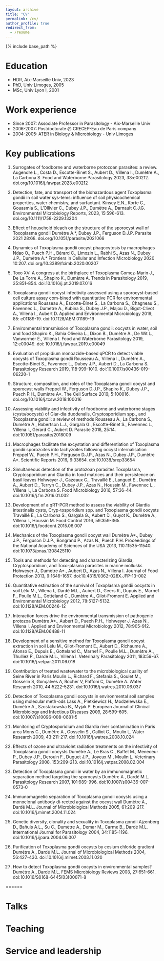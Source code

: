 ```yaml
---
layout: archive
title: "CV"
permalink: /cv/
author_profile: true
redirect_from:
  - /resume
---
```


{% include base_path %}

Education
======
* HDR, Aix-Marseille Univ, 2023
* PhD, Univ Limoges, 2005
* MSc, Univ Lyon I, 2001
  

Work experience
======
* Since 2007: Associate Professor in Parasitology - Aix-Marseille Univ
* 2006-2007: Postdoctorate @ CRECEP-Eau de Paris company
* 2004-2005: ATER in Biology & Microbiology - Univ Limoges

Key publications 
======
1.	Surrogates of foodborne and waterborne protozoan parasites: a review. 
Augendre L., Costa D., Escotte-Binet S., Aubert D., Villena I., Dumètre A., La Carbona S. 
Food and Waterborne Parasitology 2023, 33:e00212. doi.org/10.1016/j.fawpar.2023.e00212

2.	Detection, fate, and transport of the biohazardous agent Toxoplasma gondii in soil water sys-tems: influence of soil physicochemical properties, water chemistry, and surfactant. 
Kinsey E.N., Korte C., Gouasmia S., L’Ollivier C., Dubey J.P., Dumètre A., Darnault C.J.G.
Environmental Microbiology Reports, 2023, 15:596-613. doi.org/10.1111/1758-2229.13204

3.	Effect of household bleach on the structure of the sporocyst wall of Toxoplasma gondii
Dumètre A.*, Dubey J.P., Ferguson D.J.P.
Parasite 2021 28:68. doi.org/10.1051/parasite/2021066

4.	Dynamics of Toxoplasma gondii oocyst phagocytosis by macrophages
Ndao O., Puech P.H., Bérard C., Limozin L., Rabhi S., Azas N., Dubey J.P., Dumètre A.*
Frontiers in Cellular and Infection Microbiology 2020 10:207. doi.org/10.3389/fcimb.2020.00207

5.	Toxo XV: A congress at the birthplace of Toxoplasma
Gomez-Marin J., De La Torre A., Shapiro K., Dumètre A.
Trends in Parasitology 2019, 35:851-854. doi:10.1016/j.pt.2019.07.016 

6.	Toxoplasma gondii oocyst infectivity assessed using a sporocyst-based cell culture assay com-bined with quantitative PCR for environmental applications
Rousseau A., Escotte-Binet S., La Carbona S., Chagneau S., Favennec L., Dumètre A., Kubina S., Dubey J.P., Majou D., Bigot-Clivot A., Villena I., Aubert D.
Applied and Environmental Microbiology 2019, 85: e01189-19. doi:10.1128/AEM.01189-19 

7.	Environmental transmission of Toxoplasma gondii: oocysts in water, soil and food
Shapiro K., Bahia Oliveira L., Dixon B., Dumètre A., De Wit L., Vanwormer E., Villena I.
Food and Waterborne Parasitology 2019, 12:e00049. doi: 10.1016/j.fawpar.2019.e00049

8.	Evaluation of propidium monoazide-based qPCR to detect viable oocysts of Toxoplasma gondii
Rousseau A., Villena I., Dumètre A., Escotte-Binet S., Favennec L., Dubey J.P., Aubert D., La Carbona S. 
Parasitology Research 2019, 118:999-1010. doi:10.1007/s00436-019-06220-1 

9.	Structure, composition, and roles of the Toxoplasma gondii oocyst and sporocyst walls
Freppel W., Ferguson D.J.P., Shapiro K., Dubey J.P., Puech P.H., Dumètre A*. 
The Cell Surface 2019, 5:100016. doi.org/10.1016/j.tcsw.2018.100016 

10.	Assessing viability and infectivity of foodborne and waterborne stages (cysts/oocysts) of Giar-dia duodenalis, Cryptosporidium spp., and Toxoplasma gondii: a review of methods 
Rousseau A., La Carbona S., Dumètre A., Robertson L.J., Gargala G., Escotte-Binet S., Favennec L., Villena I., Gérard C., Aubert D. 
Parasite 2018, 25:14. doi:10.1051/parasite/2018009 

11.	Macrophages facilitate the excystation and differentiation of Toxoplasma gondii sporozoites into tachyzoites following oocyst internalisation
Freppel W., Puech P.H., Ferguson D.J.P., Azas N., Dubey J.P., Dumètre A*. 
Scientific Reports 2016, 6:33654. doi:10.1038/srep33654 

12.	Simultaneous detection of the protozoan parasites Toxoplasma, Cryptosporidium and Giardia in food matrices and their persistence on basil leaves
Hohweyer J., Cazeaux C., Travaillé E., Languet E., Dumètre A., Aubert D., Terryn C., Dubey J.P., Azas N., Houssin M., Favennec L., Villena I., La Carbona S. 
Food Microbiology 2016, 57:36-44. doi:10.1016/j.fm.2016.01.002

13.	Development of a qRT-PCR method to assess the viability of Giardia intestinalis cysts, Cryp-tosporidium spp. and Toxoplasma gondii oocysts
Travaillé E., La Carbona S., Gargala G., Aubert D., Guyot K., Dumètre A., Villena I., Houssin M.
Food Control 2016, 59:359-365. doi:10.1016/j.foodcont.2015.06.007 

14.	Mechanics of the Toxoplasma gondii oocyst wall
Dumètre A*., Dubey J.P., Ferguson D.J.P., Bongrand P., Azas N., Puech P.H. 
Proceedings of the National Academy of Sciences of the USA 2013, 110:11535-11540. doi:10.1073/pnas.1308425110 

15.	Tools and methods for detecting and characterizing Giardia, Cryptosporidium, and Toxo-plasma parasites in marine mollusks
Hohweyer J., Dumètre A*., Aubert D., Azas N., Villena I. 
Journal of Food Protection 2013, 9:1649-1657. doi:10.4315/0362-028X.JFP-13-002 

16.	Quantitative estimation of the survival of Toxoplasma gondii oocysts in soil
Lélu M., Villena I., Dardé M.L., Aubert D., Geers R., Dupuis E., Marnef F., Poulle M.L., Gotteland C., Dumètre A., Gilot-Fromont E. 
Applied and Environmental Microbiology 2012, 78:5127-5132. doi:10.1128/AEM.00246-12 

17.	Interaction forces drive the environmental transmission of pathogenic protozoa
Dumètre A*., Aubert D., Puech P.H., Hohweyer J. Azas N., Villena I. 
Applied and Environmental Microbiology 2012, 78:905-912. doi:10.1128/AEM.06488-11 

18.	Development of a sensitive method for Toxoplasma gondii oocyst extraction in soil
Lélu M., Gilot-Fromont E., Aubert D., Richaume A., Afonso E., Dupuis E., Gotteland C., Marnef F., Poulle M.L., Dumètre A., Thulliez P., Dardé M.L., Villena I. 
Veterinary Parasitology 2011, 183:59-67. doi:10.1016/j.vetpar.2011.06.018 

19.	Contribution of treated wastewater to the microbiological quality of Seine River in Paris
Moulin L., Richard F., Stefania S., Goulet M., Gosselin S, Gonçalves A, Rocher V, Paffoni C, Dumètre A. 
Water Research 2010, 44:5222-5231. doi:10.1016/j.watres.2010.06.037 

20.	Detection of Toxoplasma gondii oocysts in environmental soil samples using molecular meth-ods
Lass A., Pietkiewicz H., Modzelewska E., Dumètre A., Szostakowska B., Myjak P. 
European Journal of Clinical Microbiology and Infectious Diseases 2009, 28:599-605. doi:10.1007/s10096-008-0681-5 

21.	Monitoring of Cryptosporidium and Giardia river contamination in Paris area
Mons C., Dumètre A., Gosselin S., Galliot C., Moulin L. 
Water Research 2009, 43:211-217. doi:10.1016/j.watres.2008.10.024 

22.	Effects of ozone and ultraviolet radiation treatments on the infectivity of Toxoplasma gondii oocysts
Dumètre A., Le Bras C., Baffet M., Meneceur P., Dubey J.P., Derouin F., Duguet J.P., Joyeux M., Moulin L. 
Veterinary Parasitology 2008, 153:209-213. doi:10.1016/j.vetpar.2008.02.004 

23.	Detection of Toxoplasma gondii in water by an immunomagnetic separation method targeting the sporocysts
Dumètre A., Dardé M.L. 
Parasitology Research 2007, 101:989-996. doi:10.1007/s00436-007-0573-0 

24.	Immunomagnetic separation of Toxoplasma gondii oocysts using a monoclonal antibody di-rected against the oocyst wall
Dumètre A., Dardé M.L. 
Journal of Microbiological Methods 2005, 61:209-217. doi:10.1016/j.mimet.2004.11.024 

25.	Genetic diversity, clonality and sexuality in Toxoplasma gondii
Ajzenberg D., Bañuls A.L., Su C., Dumètre A., Demar M., Carme B., Dardé M.L. 
International Journal for Parasitology 2004, 34:1185-1196. doi:10.1016/j.ijpara.2004.06.007 

26.	Purification of Toxoplasma gondii oocysts by cesium chloride gradient
Dumètre A., Dardé M.L. Journal of Microbiological Methods 2004, 56:427-430. doi:10.1016/j.mimet.2003.11.020 

27.	How to detect Toxoplasma gondii oocysts in environmental samples? 
Dumètre A., Dardé M.L. 
FEMS Microbiology Reviews 2003, 27:651-661. doi:10.1016/S0168-6445(03)00071-8

======
 
  
Talks
======

Teaching
======

  
Service and leadership
======

